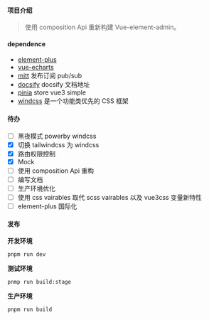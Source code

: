 #### 项目介绍

> 使用 composition Api 重新构建 Vue-element-admin。

#### dependence

- [element-plus](https://element-plus.gitee.io/zh-CN/)
- [vue-echarts](github.com/ecomfe/vue-echarts)
- [mitt](github.com/developit/mitt) 发布订阅 pub/sub
- [docsify](https://docsify.js.org/#/) docsify 文档地址
- [pinia](https://github.com/posva/pinia) store vue3 simple
- [windcss](https://windicss.org/) 是一个功能类优先的 CSS 框架

#### 待办

- [ ] 黑夜模式 powerby windcss
- [x] 切换 tailwindcss 为 windcss
- [x] 路由权限控制
- [x] Mock
- [ ] 使用 composition Api 重构
- [ ] 编写文档
- [ ] 生产环境优化
- [ ] 使用 css vairables 取代 scss vairables 以及 vue3css 变量新特性
- [ ] element-plus 国际化

#### 发布

**开发环境**

```
pnpm run dev
```

**测试环境**

```
pnmp run build:stage
```

**生产环境**

```
pnpm run build
```
